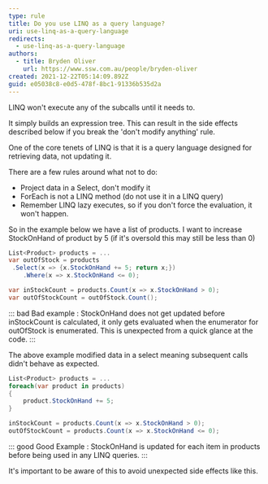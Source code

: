 ```yaml
---
type: rule
title: Do you use LINQ as a query language?
uri: use-linq-as-a-query-language
redirects:
  - use-linq-as-a-query-language
authors:
  - title: Bryden Oliver
    url: https://www.ssw.com.au/people/bryden-oliver
created: 2021-12-22T05:14:09.892Z
guid: e05038c8-e0d5-478f-8bc1-91336b535d2a
---
```



LINQ won't execute any of the subcalls until it needs to.

It simply builds an expression tree.
This can result in the side effects described below if you break the 'don't modify anything' rule.

<!--endintro-->

One of the core tenets of LINQ is that it is a query language designed for retrieving data, not updating it.

There are a few rules around what not to do:
* Project data in a Select, don't modify it
* ForEach is not a LINQ method (do not use it in a LINQ query)
* Remember LINQ lazy executes, so if you don't force the evaluation, it won't happen.

So in the example below we have a list of products. I want to increase StockOnHand of product by 5 (if it's oversold this may still be less than 0)

```cs
List<Product> products = ...
var outOfStock = products
 .Select(x => {x.StockOnHand += 5; return x;})
    .Where(x => x.StockOnHand <= 0);

var inStockCount = products.Count(x => x.StockOnHand > 0);
var outOfStockCount = outOfStock.Count();

```

::: bad
Bad example : StockOnHand does not get updated before inStockCount is calculated, it only gets evaluated when the enumerator for outOfStock is enumerated. This is unexpected from a quick glance at the code.
:::

The above example modified data in a select meaning subsequent calls didn't behave as expected.

```cs
List<Product> products = ...
foreach(var product in products)
{
    product.StockOnHand += 5;
}

inStockCount = products.Count(x => x.StockOnHand > 0);
outOfStockCount = products.Count(x => x.StockOnHand <= 0);
```

::: good
Good Example : StockOnHand is updated for each item in products before being used in any LINQ queries.
:::

It's important to be aware of this to avoid unexpected side effects like this.

